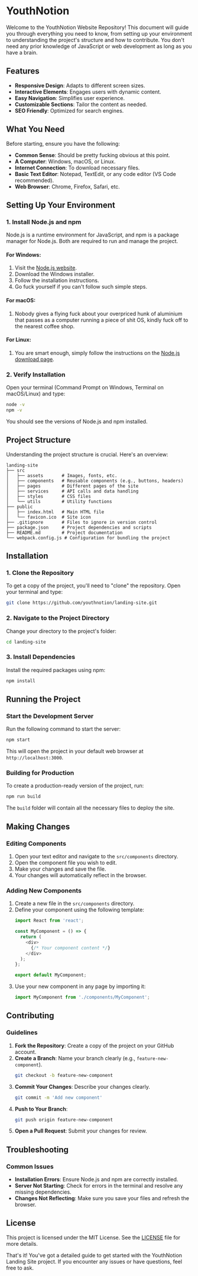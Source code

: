 # YouthNotion

Welcome to the YouthNotion Website Repository! This document will guide you through everything you need to know, from setting up your environment to understanding the project's structure and how to contribute. You don't need any prior knowledge of JavaScript or web development as long as you have a brain.

## Features
- **Responsive Design**: Adapts to different screen sizes.
- **Interactive Elements**: Engages users with dynamic content.
- **Easy Navigation**: Simplifies user experience.
- **Customizable Sections**: Tailor the content as needed.
- **SEO Friendly**: Optimized for search engines.

## What You Need
Before starting, ensure you have the following:
- **Common Sense**: Should be pretty fucking obvious at this point.
- **A Computer**: Windows, macOS, or Linux.
- **Internet Connection**: To download necessary files.
- **Basic Text Editor**: Notepad, TextEdit, or any code editor (VS Code recommended).
- **Web Browser**: Chrome, Firefox, Safari, etc.

## Setting Up Your Environment
### 1. Install Node.js and npm
Node.js is a runtime environment for JavaScript, and npm is a package manager for Node.js. Both are required to run and manage the project.

#### For Windows:
1. Visit the [Node.js website](https://nodejs.org/).
2. Download the Windows installer.
3. Follow the installation instructions.
4. Go fuck yourself if you can't follow such simple steps.

#### For macOS:
1. Nobody gives a flying fuck about your overpriced hunk of aluminium that passes as a computer running a piece of shit OS, kindly fuck off to the nearest coffee shop.

#### For Linux:
1. You are smart enough, simply follow the instructions on the [Node.js download page](https://nodejs.org/en/download/package-manager/).

### 2. Verify Installation
Open your terminal (Command Prompt on Windows, Terminal on macOS/Linux) and type:
```bash
node -v
npm -v
```
You should see the versions of Node.js and npm installed.

## Project Structure
Understanding the project structure is crucial. Here's an overview:

```
landing-site
├── src
│   ├── assets       # Images, fonts, etc.
│   ├── components   # Reusable components (e.g., buttons, headers)
│   ├── pages        # Different pages of the site
│   ├── services     # API calls and data handling
│   ├── styles       # CSS files
│   └── utils        # Utility functions
├── public
│   ├── index.html   # Main HTML file
│   └── favicon.ico  # Site icon
├── .gitignore       # Files to ignore in version control
├── package.json     # Project dependencies and scripts
├── README.md        # Project documentation
└── webpack.config.js # Configuration for bundling the project
```

## Installation
### 1. Clone the Repository
To get a copy of the project, you'll need to "clone" the repository. Open your terminal and type:
```bash
git clone https://github.com/youthnotion/landing-site.git
```

### 2. Navigate to the Project Directory
Change your directory to the project's folder:
```bash
cd landing-site
```

### 3. Install Dependencies
Install the required packages using npm:
```bash
npm install
```

## Running the Project
### Start the Development Server
Run the following command to start the server:
```bash
npm start
```
This will open the project in your default web browser at `http://localhost:3000`.

### Building for Production
To create a production-ready version of the project, run:
```bash
npm run build
```
The `build` folder will contain all the necessary files to deploy the site.

## Making Changes
### Editing Components
1. Open your text editor and navigate to the `src/components` directory.
2. Open the component file you wish to edit.
3. Make your changes and save the file.
4. Your changes will automatically reflect in the browser.

### Adding New Components
1. Create a new file in the `src/components` directory.
2. Define your component using the following template:
   ```javascript
   import React from 'react';

   const MyComponent = () => {
     return (
       <div>
         {/* Your component content */}
       </div>
     );
   };

   export default MyComponent;
   ```
3. Use your new component in any page by importing it:
   ```javascript
   import MyComponent from './components/MyComponent';
   ```

## Contributing
### Guidelines
1. **Fork the Repository**: Create a copy of the project on your GitHub account.
2. **Create a Branch**: Name your branch clearly (e.g., `feature-new-component`).
   ```bash
   git checkout -b feature-new-component
   ```
3. **Commit Your Changes**: Describe your changes clearly.
   ```bash
   git commit -m 'Add new component'
   ```
4. **Push to Your Branch**:
   ```bash
   git push origin feature-new-component
   ```
5. **Open a Pull Request**: Submit your changes for review.

## Troubleshooting
### Common Issues
- **Installation Errors**: Ensure Node.js and npm are correctly installed.
- **Server Not Starting**: Check for errors in the terminal and resolve any missing dependencies.
- **Changes Not Reflecting**: Make sure you save your files and refresh the browser.

## License
This project is licensed under the MIT License. See the [LICENSE](LICENSE) file for more details.

That's it! You've got a detailed guide to get started with the YouthNotion Landing Site project. If you encounter any issues or have questions, feel free to ask.
